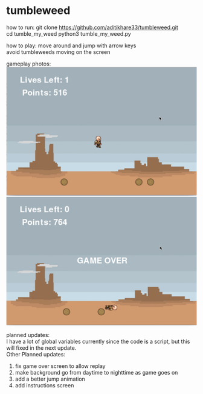 # tumbleweed

how to run:
git clone https://github.com/aditikhare33/tumbleweed.git           
cd tumble_my_weed
python3 tumble_my_weed.py   

how to play:
move around and jump with arrow keys      
avoid tumbleweeds moving on the screen    

gameplay photos:
![GitHub Logo](/tumbleweedGamePlay.png)
![GitHub Logo](/tumbleweedGameOver.png)


planned updates:   
I have a lot of global variables currently since the code is a script, but this will fixed in the next update.   
Other Planned updates:          
1) fix game over screen to allow replay   
2) make background go from daytime to nighttime as game goes on       
3) add a better jump animation      
4) add instructions screen    
